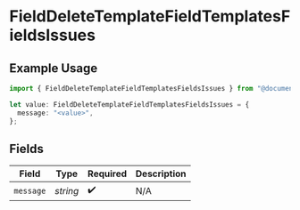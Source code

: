 # FieldDeleteTemplateFieldTemplatesFieldsIssues

## Example Usage

```typescript
import { FieldDeleteTemplateFieldTemplatesFieldsIssues } from "@documenso/sdk-typescript/models/errors";

let value: FieldDeleteTemplateFieldTemplatesFieldsIssues = {
  message: "<value>",
};
```

## Fields

| Field              | Type               | Required           | Description        |
| ------------------ | ------------------ | ------------------ | ------------------ |
| `message`          | *string*           | :heavy_check_mark: | N/A                |